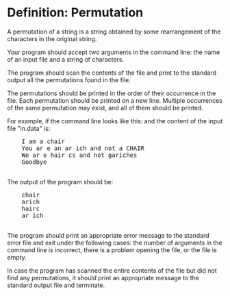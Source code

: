 <!DOCTYPE html>
<html>
<head>
 <h1>Definition: Permutation</h1>
</head>
<body>
 
  <p>A permutation of a string is a string obtained by some rearrangement of the characters in the original string.</p>

  <p>Your program should accept two arguments in the command line: the name of an input file and a string of characters.</p>

  <p>The program should scan the contents of the file and print to the standard output all the permutations found in the file.</p>

  <p>The permutations should be printed in the order of their occurrence in the file. Each permutation should be printed on a new line. Multiple occurrences of the same permutation may exist, and all of them should be printed.</p>

  <p>For example, if the command line looks like this: and the content of the input file "in.data" is:</p>

  <pre>
    I am a chair
    You ar e an ar ich and not a CHAIR
    We ar e hair cs and not gariches
    Goodbye
  </pre>

  <p>The output of the program should be:</p>

  <pre>
    chair
    arich
    hairc
    ar ich
  </pre>

  <p>The program should print an appropriate error message to the standard error file and exit under the following cases: the number of arguments in the command line is incorrect, there is a problem opening the file, or the file is empty.</p>

  <p>In case the program has scanned the entire contents of the file but did not find any permutations, it should print an appropriate message to the standard output file and terminate.</p>

  

</body>
</html>
